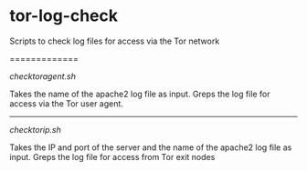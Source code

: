 tor-log-check
=============

Scripts to check log files for access via the Tor network

=============

_checktoragent.sh_

Takes the name of the apache2 log file as input. Greps the log file for access via the Tor user agent.

-------------

_checktorip.sh_

Takes the IP and port of the server and the name of the apache2 log file as input. Greps the log file for access from Tor exit nodes
